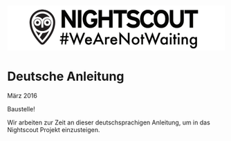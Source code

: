 ![](images/wearnotwating.png)
# Deutsche Anleitung


März 2016

Baustelle!

Wir arbeiten zur Zeit an dieser deutschsprachigen Anleitung, um in das Nightscout Projekt einzusteigen.

